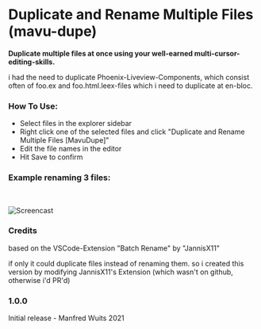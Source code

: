 # Duplicate and Rename Multiple Files (mavu-dupe)

**Duplicate multiple files at once using your well-earned multi-cursor-editing-skills.**

i had the need to duplicate Phoenix-Liveview-Components, which consist often of foo.ex and foo.html.leex-files which i need to duplicate at en-bloc.


### How To Use:

* Select files in the explorer sidebar
* Right click one of the selected files and click "Duplicate and Rename Multiple Files [MavuDupe]"
* Edit the file names in the editor
* Hit Save to confirm

### Example renaming 3 files: 

<div>&nbsp;</div>
 
 ![Screencast](https://raw.githubusercontent.com/mavuio/mavu-dupe/main/images/screencast.gif)

### Credits

based on the VSCode-Extension "Batch Rename" by "JannisX11"

if only it could duplicate files instead of renaming them. so i created this version by modifying JannisX11's Extension (which wasn't on github, otherwise i'd PR'd)


### 1.0.0

Initial release  - Manfred Wuits 2021  
